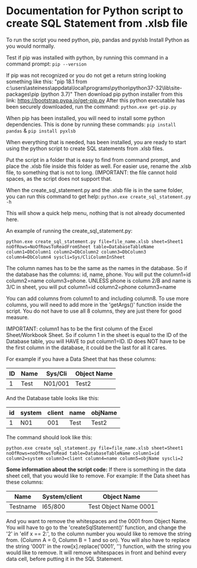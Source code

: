 <h1> Documentation for Python script to create SQL Statement from .xlsb file </h1>

To run the script you need python, pip, pandas and pyxlsb 
Install Python as you would normally. 

Test if pip was installed with python, by running this command in a command prompt: `pip --version`

If pip was not recognized or you do not get a return string looking something like this: 
"pip 18.1 from c:\users\asteiness\appdata\local\programs\python\python37-32\lib\site-packages\pip (python 3.7)" 
Then download pip python installer from this link: https://bootstrap.pypa.io/get-pip.py
After this python executable has been securely downloaded, run the command: `python.exe get-pip.py`

When pip has been installed, you will need to install some python dependencies. This is done by running these commands: `pip install pandas` & `pip install pyxlsb`

When everything that is needed, has been installed, you are ready to start using the python script to create SQL statements from .xlsb files.

Put the script in a folder that is easy to find from command prompt, and place the .xlsb file inside this folder as well.
For easier use, rename the .xlsb file, to something that is not to long. (IMPORTANT: the file cannot hold spaces, as the script does not support that.

When the create_sql_statement.py and the .xlsb file is in the same folder, you can run this command to get help: `python.exe create_sql_statement.py -h`

This will show a quick help menu, nothing that is not already documented here.

An example of running the create_sql_statement.py:

    python.exe create_sql_statement.py file=file_name.xlsb sheet=Sheet1 noOfRows=NoOfRowsToReadFromSheet table=DatabaseTableName column1=DbColumn1 column2=DbColumn2 column3=DbColumn3 column4=DbColumn4 syscli=Sys/CliColumnInSheet

The column names has to be the same as the names in the database. So if the database has the columns: id, name, phone. You will put the column1=id column2=name column3=phone. UNLESS phone is column 2/B and name is 3/C in sheet, you will put column1=id column2=phone column3=name

You can add columns from column1 to and including column8. To use more columns, you will need to add more in the 'getArgs()' function inside the script. You do not have to use all 8 columns, they are just there for good measure.

IMPORTANT: column1 has to be the first column of the Excel Sheet/Workbook Sheet. So if column 1 in the sheet is equal to the ID of the Database table, you will HAVE to put column1=ID. ID does NOT have to be the first column in the database, it could be the last for all it cares.

For example if you have a Data Sheet that has these columns:

| ID | Name | Sys/Cli | Object Name |
| -- | ---- | ------- | ----------- |
| 1  | Test | N01/001 | Test2       |

And the Database table looks like this:

| id | system | client | name | objName |
| -- | ------ | ------ | ---- | ------- |
| 1  | N01    | 001    | Test | Test2   |

The command should look like this:

    python.exe create_sql_statement.py file=file_name.xlsb sheet=Sheet1 noOfRows=noOfRowsToRead table=DatabaseTableName column1=id column2=system column3=client column4=name column5=objName syscli=2
    
**Some information about the script code:**
If there is something in the data sheet cell, that you would like to remove. For example:
If the Data sheet has these columns:

| Name | System/client | Object Name |
| ---- | ------------- | ----------- |
| Testname | I65/800 | Test Object Name            0001 |

And you want to remove the whitespaces and the 0001 from Object Name. You will have to go to the 'createSqlStatement()' function, and change the '2' in 'elif x == 2:', to the column number you would like to remove the string from. (Column A = 0, Column B = 1 and so on). You will also have to replace the string '0001' in the row[x].replace('0001', '') function, with the string you would like to remove. It will remove whitespaces in front and behind every data cell, before putting it in the SQL Statement.
